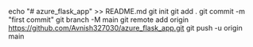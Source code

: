echo "# azure_flask_app" >> README.md
git init
git add .
git commit -m "first commit"
git branch -M main
git remote add origin https://github.com/Avnish327030/azure_flask_app.git
git push -u origin main